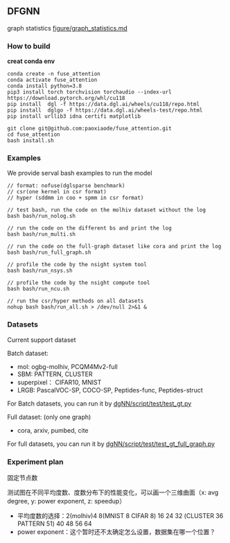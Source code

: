 ## DFGNN

graph statistics [figure/graph_statistics.md](figure/graph_statistics.md)

### How to build

**creat conda env**

```
conda create -n fuse_attention
conda activate fuse_attention
conda install python=3.8
pip3 install torch torchvision torchaudio --index-url https://download.pytorch.org/whl/cu118
pip install  dgl -f https://data.dgl.ai/wheels/cu118/repo.html
pip install  dglgo -f https://data.dgl.ai/wheels-test/repo.html
pip install urllib3 idna certifi matplotlib
```


```shell
git clone git@github.com:paoxiaode/fuse_attention.git
cd fuse_attention
bash install.sh
```

### Examples

We provide serval bash examples to run the model

```shell
// format: nofuse(dglsparse benchmark) 
// csr(one kernel in csr format)
// hyper (sddmm in coo + spmm in csr format)

// test bash, run the code on the molhiv dataset without the log
bash bash/run_nolog.sh 

// run the code on the different bs and print the log
bash bash/run_multi.sh 

// run the code on the full-graph dataset like cora and print the log
bash bash/run_full_graph.sh 

// profile the code by the nsight system tool
bash bash/run_nsys.sh 

// profile the code by the nsight compute tool
bash bash/run_ncu.sh 

// run the csr/hyper methods on all datasets
nohup bash bash/run_all.sh > /dev/null 2>&1 &

```

### Datasets

Current support dataset

Batch dataset: 
* mol: ogbg-molhiv, PCQM4Mv2-full
* SBM: PATTERN, CLUSTER
* superpixel： CIFAR10, MNIST
* LRGB: PascalVOC-SP, COCO-SP, Peptides-func, Peptides-struct

For Batch datasets, you can run it by [dgNN/script/test/test_gt.py](dgNN/script/test/test_gt.py)

Full dataset: (only one graph)
* cora, arxiv, pumbed, cite

For full datasets, you can run it by [dgNN/script/test/test_gt_full_graph.py](dgNN/script/test/test_gt_full_graph.py)

### Experiment plan
固定节点数

测试图在不同平均度数、度数分布下的性能变化，可以画一个三维曲面（x: avg degree, y: power exponent, z: speedup）

* 平均度数的选择：2(molhiv)4 8(MNIST 8 CIFAR 8) 16 24 32 (CLUSTER 36 PATTERN 51) 40 48 56 64
* power exponent：这个暂时还不太确定怎么设置，数据集在哪一个位置？
